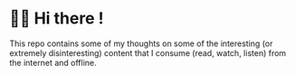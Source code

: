 # 👋🏼 Hi there !

This repo contains some of my thoughts on some of the interesting (or extremely disinteresting) content that I consume (read, watch, listen) from the internet and offline.  
